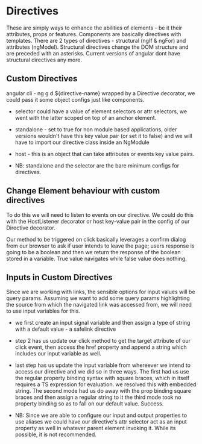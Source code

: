 # Directives
These are simply ways to enhance the abilities of elements - be it their attributes, props or features. 
Components are basically directives with templates.
There are 2 types of directives - structural (ngIf & ngFor) and attributes (ngModel).
Structural directives change the DOM structure and are preceded with an asterisks. Current versions of angular dont have structural directives any more.

## Custom Directives
angular cli - ng g d ${directive-name}
wrapped by a Directive decorator, we could pass it some object configs just like components.
* selector could have a value of element selectors or attr selectors, we went with the latter scoped on top of an anchor element.
* standalone - set to true for non module based applications, older versions wouldn't have this key value pair (or set it to false) and we will have to import our directive class inside an NgModule 
* host - this is an object that can take attributes or events key value pairs.

* NB: standalone and the selector are the bare minimum configs for directives.


## Change Element behaviour with custom directives
To do this we will need to listen to events on our directive. We could do this with the HostListener decorator or host key-value pair in the config of our Directive decorator.

Our method to be triggered on click basically leverages a confirm dialog from our browser to ask if user intends to leave the page; users response is going to be a boolean and then we return the response of the boolean stored in a variable. True value navigates while false value does nothing.

## Inputs in Custom Directives
Since we are working with links, the sensible options for input values will be query params. Assuming we want to add some query params highlighting the source from which the navigated link was accessed from, we will need to use input variables for this.


* we first create an input signal variable and then assign a type of string with a default value - a safelink directive

* step 2 has us update our click method to get the target attribute of our click event, then access the href property and append a string which includes our input variable as well.

* last step has us update the input variable from whereever we intend to access our directive and we did so in three ways. 
The first had us use the regular property binding syntax with square braces, which in itself requires a TS expression for evaluation. we resolved this with embedded string.
The second mode had us do away with the prop binding square braces and then assign a regular string to it
the third mode took no property binding so as to fall on our default value. Success.

- NB: Since we are able to configure our input and output properties to use aliases we could have our directive's attr selector act as an input property as well in whatever parent element invoking it. While its possible, it is not recommended.